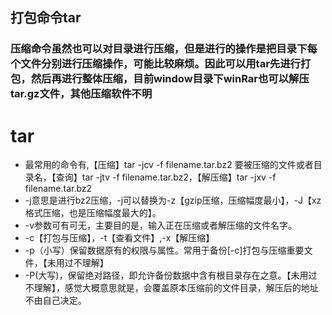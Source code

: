 ## 打包命令tar
### 压缩命令虽然也可以对目录进行压缩，但是进行的操作是把目录下每个文件分别进行压缩操作，可能比较麻烦。因此可以用tar先进行打包，然后再进行整体压缩，目前window目录下winRar也可以解压tar.gz文件，其他压缩软件不明
# tar
* 最常用的命令有,【压缩】tar -jcv -f filename.tar.bz2 要被压缩的文件或者目录名，【查询】tar -jtv -f filename.tar.bz2，【解压缩】tar -jxv -f filename.tar.bz2
* -j意思是进行bz2压缩，-j可以替换为-z【gzip压缩，压缩幅度最小】，-J【xz格式压缩，也是压缩幅度最大的】。
* -v参数可有可无，主要目的是，输入正在压缩或者解压缩的文件名字。
* -c【打包与压缩】，-t【查看文件】,-x【解压缩】
* -p（小写）保留数据原有的权限与属性。常用于备份[-c]打包与压缩重要文件，【未用过不理解】
* -P(大写)，保留绝对路径，即允许备份数据中含有根目录存在之意。【未用过不理解】，感觉大概意思就是，会覆盖原本压缩前的文件目录，解压后的地址不由自己决定。

